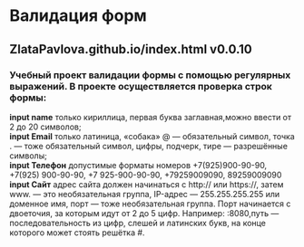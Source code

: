 # Валидация форм
## ZlataPavlova.github.io/index.html v0.0.10
### Учебный проект валидации формы с помощью регулярных выражений. В проекте осуществляется проверка строк формы:
**input name** только кириллица, первая буква заглавная,можно ввести от 2 до 20 символов;  
**input Email** только латиница, «собака» @ — обязательный символ, точка . — тоже обязательный символ, цифры, подчерк, тире — разрешённые символы;  
**input Телефон** допустимые форматы номеров +7(925)900-90-90, +7(925) 900-90-90, +7 925-900-90-90, +79259009090, 89259009090  
**input Сайт** адрес сайта должен начинаться с http:// или https://, затем www. — это необязательная группа, IP-адрес — 255.255.255.255 или доменное имя, порт — тоже необязательная группа. Порт начинается с двоеточия, за которым идут от 2 до 5 цифр. Например: :8080,путь — последовательность из цифр, слешей и латинских букв, на конце которого может стоять решётка #.
